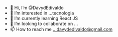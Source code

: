 - 👋 Hi, I’m @DavydEdivaldo
- 👀 I’m interested in ...tecnologia
- 🌱 I’m currently learning React JS
- 💞️ I’m looking to collaborate on ...
- 📫 How to reach me ...davydedivaldo@gmail.com

<!---
DavydEdivaldo/DavydEdivaldo is a ✨ special ✨ repository because its `README.md` (this file) appears on your GitHub profile.
You can click the Preview link to take a look at your changes.
--->
